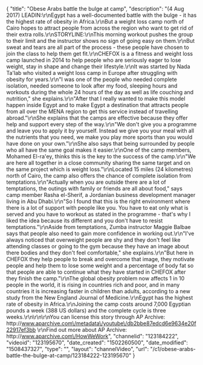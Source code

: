 {
    "title": "Obese Arabs battle the bulge at camp",
    "description": "(4 Aug 2017) LEADIN:\r\nEgypt has a well-documented battle with the bulge - it has the highest rate of obesity in Africa.\r\nBut a weight loss camp north of Cairo hopes to attract people from across the region who want to get rid of their extra rolls.\r\nSTORYLINE:\r\nThis morning workout pushes the group to their limit and the instructor shows no sign of going easy on them.\r\nBut sweat and tears are all part of the process - these people have chosen to join the class to help them get fit.\r\nCHEFOX is a a fitness and weight loss camp launched in 2014 to help people who are seriously eager to lose weight, stay in shape and change their lifestyle.\r\nIt was started by Nada Ta'lab who visited a weight loss camp in Europe after struggling with obesity for years.\r\n\"I was one of the people who needed complete isolation, needed someone to look after my food, sleeping hours and workouts during the whole 24 hours of the day as well as life couching and nutrition,\" she explains.\r\n\"After that I really wanted to make this model happen inside Egypt and to make Egypt a destination that attracts people from all over the MENA region to get this service instead of travelling abroad.\"\r\nShe explains that the camps are effective because they offer help and support every step of the way.\r\n\"We don't give you a programme and leave you to apply it by yourself. Instead we give you your meal with all the nutrients that you need, we make you play more sports than you would have done on your own.\"\r\nShe also says that being surrounded by people who all have the same goal makes it easier.\r\nOne of the camp members, Mohamed El-ra'ey, thinks this is the key to the success of the camp.\r\n\"We are here all together in a close community sharing the same target and on the same project which is weight loss.\"\r\nLocated 15 miles (24 kilometres) north of Cairo, the camp also offers the chance of complete isolation from temptations.\r\n\"Actually when you are outside there are a lot of temptations, the outings with family or friends are all about food,\" says camp member Rasha el-Sherif, a Jordanian business development manager living in Abu Dhabi.\r\n\"So I found that this is the right environment where there is a lot of support with people like you. You have to eat only what is served and you have to workout as stated in the programme - that's why I liked the idea because its different and you don't have to resist temptations.\"\r\nAside from temptations, Zumba instructor Maggie Balbae says that people also need to gain more confidence in working out.\r\n\"I've always noticed that overweight people are shy and they don't feel like attending classes or going to the gym because they have an image about there bodies and they don't feel comfortable,\" she explains.\r\n\"But here in CHEFOX they help people to break and overcome that image, they motivate people and help them to lose some weight and a percentage of body fat so that people are able to continue what they have started in CHEFOX after they finish the camp.\"\r\nThe global obesity problem now affects 1 in 10 people in the world, it is rising in countries rich and poor, and in many countries it is increasing faster in children than adults, according to a new study from the New England Journal of Medicine.\r\nEgypt has the highest rate of obesity in Africa.\r\nJoining the camp costs around 7,000 Egyptian pounds a week (388 US dollars) and the complete cycle is three weeks.\r\n\r\n\r\nYou can license this story through AP Archive: http:\/\/www.aparchive.com\/metadata\/youtube\/db2bbe87edcd6e9634e20f22917ef3bb \r\nFind out more about AP Archive: http:\/\/www.aparchive.com\/HowWeWork",
    "channelid": "123184222",
    "videoid": "123195670",
    "date_created": "1502260500",
    "date_modified": "1508437327",
    "type": "",
    "layout": "channelVideo",
    "url": "\/c1\/obese-arabs-battle-the-bulge-at-camp\/123184222-123195670"
}